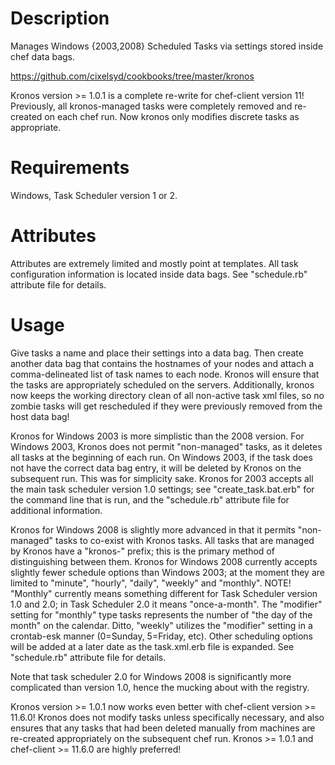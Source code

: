 Description===========Manages Windows {2003,2008} Scheduled Tasks via settings stored inside chef data bags.https://github.com/cixelsyd/cookbooks/tree/master/kronosKronos version >= 1.0.1 is a complete re-write for chef-client version 11!  Previously, all kronos-managed tasks were completely removed and re-created on each chef run.  Now kronos only modifies discrete tasks as appropriate.Requirements============Windows, Task Scheduler version 1 or 2.Attributes==========Attributes are extremely limited and mostly point at templates.  All task configuration information is located inside data bags.  See "schedule.rb" attribute file for details.Usage=====Give tasks a name and place their settings into a data bag.  Then create another data bag that contains the hostnames of your nodes and attach a comma-delineated list of task names to each node.  Kronos will ensure that the tasks are appropriately scheduled on the servers.  Additionally, kronos now keeps the working directory clean of all non-active task xml files, so no zombie tasks will get rescheduled if they were previously removed from the host data bag!Kronos for Windows 2003 is more simplistic than the 2008 version.  For Windows 2003, Kronos does not permit "non-managed" tasks, as it deletes all tasks at the beginning of each run.  On Windows 2003, if the task does not have the correct data bag entry, it will be deleted by Kronos on the subsequent run.  This was for simplicity sake.  Kronos for 2003 accepts all the main task scheduler version 1.0 settings; see "create_task.bat.erb" for the command line that is run, and the "schedule.rb" attribute file for additional information.Kronos for Windows 2008 is slightly more advanced in that it permits "non-managed" tasks to co-exist with Kronos tasks.  All tasks that are managed by Kronos have a "kronos-" prefix; this is the primary method of distinguishing between them.  Kronos for Windows 2008 currently accepts slightly fewer schedule options than Windows 2003; at the moment they are limited to "minute", "hourly", "daily", "weekly" and "monthly".  NOTE! "Monthly" currently means something different for Task Scheduler version 1.0 and 2.0; in Task Scheduler 2.0 it means "once-a-month". The "modifier" setting for "monthly" type tasks represents the number of "the day of the month" on the calendar.  Ditto, "weekly" utilizes the "modifier" setting in a crontab-esk manner (0=Sunday, 5=Friday, etc). Other scheduling options will be added at a later date as the task.xml.erb file is expanded.  See "schedule.rb" attribute file for details.Note that task scheduler 2.0 for Windows 2008 is significantly more complicated than version 1.0, hence the mucking about with the registry.Kronos version >= 1.0.1 now works even better with chef-client version >= 11.6.0!  Kronos does not modify tasks unless specifically necessary, and also ensures that any tasks that had been deleted manually from machines are re-created appropriately on the subsequent chef run.  Kronos >= 1.0.1 and chef-client >= 11.6.0 are highly preferred!